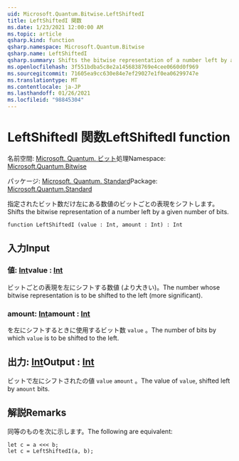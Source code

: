 ```yaml
---
uid: Microsoft.Quantum.Bitwise.LeftShiftedI
title: LeftShiftedI 関数
ms.date: 1/23/2021 12:00:00 AM
ms.topic: article
qsharp.kind: function
qsharp.namespace: Microsoft.Quantum.Bitwise
qsharp.name: LeftShiftedI
qsharp.summary: Shifts the bitwise representation of a number left by a given number of bits.
ms.openlocfilehash: 3f551bdba5c8e2a1456838769e4cee0660d0f969
ms.sourcegitcommit: 71605ea9cc630e84e7ef29027e1f0ea06299747e
ms.translationtype: MT
ms.contentlocale: ja-JP
ms.lasthandoff: 01/26/2021
ms.locfileid: "98845304"
---
```

# <a name="leftshiftedi-function"></a><span data-ttu-id="6486c-102">LeftShiftedI 関数</span><span class="sxs-lookup"><span data-stu-id="6486c-102">LeftShiftedI function</span></span>

<span data-ttu-id="6486c-103">名前空間: [Microsoft. Quantum. ビット](xref:Microsoft.Quantum.Bitwise)処理</span><span class="sxs-lookup"><span data-stu-id="6486c-103">Namespace: [Microsoft.Quantum.Bitwise](xref:Microsoft.Quantum.Bitwise)</span></span>

<span data-ttu-id="6486c-104">パッケージ: [Microsoft. Quantum. Standard](https://nuget.org/packages/Microsoft.Quantum.Standard)</span><span class="sxs-lookup"><span data-stu-id="6486c-104">Package: [Microsoft.Quantum.Standard](https://nuget.org/packages/Microsoft.Quantum.Standard)</span></span>


<span data-ttu-id="6486c-105">指定されたビット数だけ左にある数値のビットごとの表現をシフトします。</span><span class="sxs-lookup"><span data-stu-id="6486c-105">Shifts the bitwise representation of a number left by a given number of bits.</span></span>

```qsharp
function LeftShiftedI (value : Int, amount : Int) : Int
```


## <a name="input"></a><span data-ttu-id="6486c-106">入力</span><span class="sxs-lookup"><span data-stu-id="6486c-106">Input</span></span>

### <a name="value--int"></a><span data-ttu-id="6486c-107">値: [Int](xref:microsoft.quantum.lang-ref.int)</span><span class="sxs-lookup"><span data-stu-id="6486c-107">value : [Int](xref:microsoft.quantum.lang-ref.int)</span></span>

<span data-ttu-id="6486c-108">ビットごとの表現を左にシフトする数値 (より大きい)。</span><span class="sxs-lookup"><span data-stu-id="6486c-108">The number whose bitwise representation is to be shifted to the left (more significant).</span></span>


### <a name="amount--int"></a><span data-ttu-id="6486c-109">amount: [Int](xref:microsoft.quantum.lang-ref.int)</span><span class="sxs-lookup"><span data-stu-id="6486c-109">amount : [Int](xref:microsoft.quantum.lang-ref.int)</span></span>

<span data-ttu-id="6486c-110">を左にシフトするときに使用するビット数 `value` 。</span><span class="sxs-lookup"><span data-stu-id="6486c-110">The number of bits by which `value` is to be shifted to the left.</span></span>



## <a name="output--int"></a><span data-ttu-id="6486c-111">出力: [Int](xref:microsoft.quantum.lang-ref.int)</span><span class="sxs-lookup"><span data-stu-id="6486c-111">Output : [Int](xref:microsoft.quantum.lang-ref.int)</span></span>

<span data-ttu-id="6486c-112">ビットで左にシフトされたの値 `value` `amount` 。</span><span class="sxs-lookup"><span data-stu-id="6486c-112">The value of `value`, shifted left by `amount` bits.</span></span>

## <a name="remarks"></a><span data-ttu-id="6486c-113">解説</span><span class="sxs-lookup"><span data-stu-id="6486c-113">Remarks</span></span>

<span data-ttu-id="6486c-114">同等のものを次に示します。</span><span class="sxs-lookup"><span data-stu-id="6486c-114">The following are equivalent:</span></span>

```qsharp
let c = a <<< b;
let c = LeftShiftedI(a, b);
```